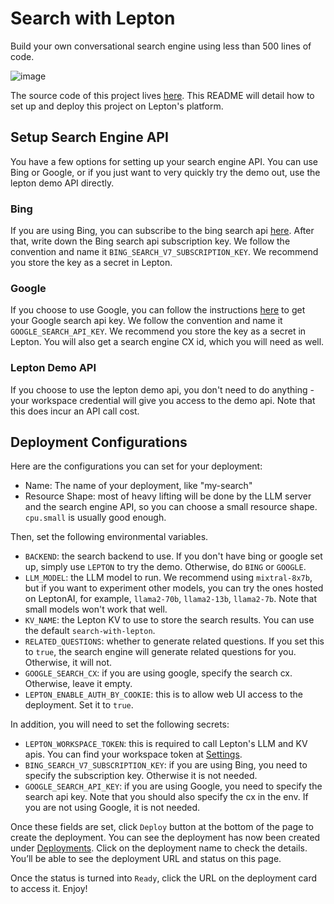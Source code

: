 # Search with Lepton
Build your own conversational search engine using less than 500 lines of code.

![image](https://github.com/leptonai/search_with_lepton/assets/1506722/845d7057-02cd-404e-bbc7-60f4bae89680)

The source code of this project lives [here](https://github.com/leptonai/search_with_lepton/). This README will detail how to set up and deploy this project on Lepton's platform.

## Setup Search Engine API

You have a few options for setting up your search engine API. You can use Bing or Google, or if you just want to very quickly try the demo out, use the lepton demo API directly.

### Bing

If you are using Bing, you can subscribe to the bing search api [here](https://www.microsoft.com/en-us/bing/apis/bing-web-search-api). After that, write down the Bing search api subscription key. We follow the convention and name it `BING_SEARCH_V7_SUBSCRIPTION_KEY`. We recommend you store the key as a secret in Lepton.

### Google

If you choose to use Google, you can follow the instructions [here](https://developers.google.com/custom-search/v1/overview) to get your Google search api key. We follow the convention and name it `GOOGLE_SEARCH_API_KEY`. We recommend you store the key as a secret in Lepton. You will also get a search engine CX id, which you will need as well.

### Lepton Demo API

If you choose to use the lepton demo api, you don't need to do anything - your workspace credential will give you access to the demo api. Note that this does incur an API call cost.


## Deployment Configurations

Here are the configurations you can set for your deployment:
* Name: The name of your deployment, like "my-search"
* Resource Shape: most of heavy lifting will be done by the LLM server and the search engine API, so you can choose a small resource shape. `cpu.small` is usually good enough.

Then, set the following environmental variables.

* `BACKEND`: the search backend to use. If you don't have bing or google set up, simply use `LEPTON` to try the demo. Otherwise, do `BING` or `GOOGLE`.
* `LLM_MODEL`: the LLM model to run. We recommend using `mixtral-8x7b`, but if you want to experiment other models, you can try the ones hosted on LeptonAI, for example, `llama2-70b`, `llama2-13b`, `llama2-7b`. Note that small models won't work that well.
* `KV_NAME`: the Lepton KV to use to store the search results. You can use the default `search-with-lepton`.
* `RELATED_QUESTIONS`: whether to generate related questions. If you set this to `true`, the search engine will generate related questions for you. Otherwise, it will not.
* `GOOGLE_SEARCH_CX`: if you are using google, specify the search cx. Otherwise, leave it empty.
* `LEPTON_ENABLE_AUTH_BY_COOKIE`: this is to allow web UI access to the deployment. Set it to `true`.

In addition, you will need to set the following secrets:
* `LEPTON_WORKSPACE_TOKEN`: this is required to call Lepton's LLM and KV apis. You can find your workspace token at [Settings](https://dashboard.lepton.ai/workspace-redirect/settings).
* `BING_SEARCH_V7_SUBSCRIPTION_KEY`: if you are using Bing, you need to specify the subscription key. Otherwise it is not needed.
* `GOOGLE_SEARCH_API_KEY`: if you are using Google, you need to specify the search api key. Note that you should also specify the cx in the env. If you are not using Google, it is not needed.

Once these fields are set, click `Deploy` button at the bottom of the page to create the deployment. You can see the deployment has now been created under [Deployments](https://dashboard.lepton.ai/workspace-redirect/deployments). Click on the deployment name to check the details. You’ll be able to see the deployment URL and status on this page.

Once the status is turned into `Ready`, click the URL on the deployment card to access it. Enjoy!